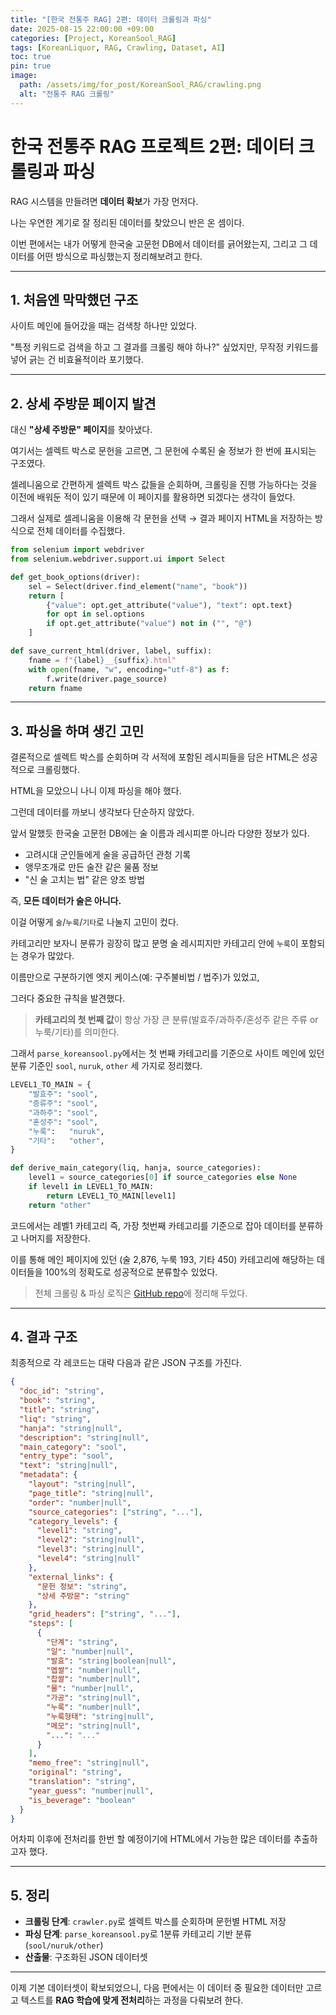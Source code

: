```yaml
---
title: "[한국 전통주 RAG] 2편: 데이터 크롤링과 파싱"
date: 2025-08-15 22:00:00 +09:00
categories: [Project, KoreanSool_RAG]
tags: [KoreanLiquor, RAG, Crawling, Dataset, AI]
toc: true
pin: true
image:
  path: /assets/img/for_post/KoreanSool_RAG/crawling.png
  alt: "전통주 RAG 크롤링"
---
```


# 한국 전통주 RAG 프로젝트 2편: 데이터 크롤링과 파싱

RAG 시스템을 만들려면 **데이터 확보**가 가장 먼저다.

나는 우연한 계기로 잘 정리된 데이터를 찾았으니 반은 온 셈이다.

이번 편에서는 내가 어떻게 한국술 고문헌 DB에서 데이터를 긁어왔는지, 그리고 그 데이터를 어떤 방식으로 파싱했는지 정리해보려고 한다.  

---

## 1. 처음엔 막막했던 구조

사이트 메인에 들어갔을 때는 검색창 하나만 있었다.

"특정 키워드로 검색을 하고 그 결과를 크롤링 해야 하나?" 싶었지만, 무작정 키워드를 넣어 긁는 건 비효율적이라 포기했다.  

---

## 2. 상세 주방문 페이지 발견

대신 **"상세 주방문" 페이지**를 찾아냈다.  

여기서는 셀렉트 박스로 문헌을 고르면, 그 문헌에 수록된 술 정보가 한 번에 표시되는 구조였다.  

셀레니움으로 간편하게 셀렉트 박스 값들을 순회하며, 크롤링을 진행 가능하다는 것을 이전에 배워둔 적이 있기 때문에 이 페이지를 활용하면 되겠다는 생각이 들었다.

그래서 실제로 셀레니움을 이용해 각 문헌을 선택 → 결과 페이지 HTML을 저장하는 방식으로 전체 데이터를 수집했다.  

```python
from selenium import webdriver
from selenium.webdriver.support.ui import Select

def get_book_options(driver):
    sel = Select(driver.find_element("name", "book"))
    return [
        {"value": opt.get_attribute("value"), "text": opt.text}
        for opt in sel.options
        if opt.get_attribute("value") not in ("", "@")
    ]

def save_current_html(driver, label, suffix):
    fname = f"{label}__{suffix}.html"
    with open(fname, "w", encoding="utf-8") as f:
        f.write(driver.page_source)
    return fname
```

---

## 3. 파싱을 하며 생긴 고민

결론적으로 셀렉트 박스를 순회하며 각 서적에 포함된 레시피들을 담은 HTML은 성공적으로 크롤링했다.

HTML을 모았으니 나니 이제 파싱을 해야 했다.

그런데 데이터를 까보니 생각보다 단순하지 않았다.  

앞서 말했듯 한국술 고문헌 DB에는 술 이름과 레시피뿐 아니라 다양한 정보가 있다.

- 고려시대 군인들에게 술을 공급하던 관청 기록  
- 앵무조개로 만든 술잔 같은 물품 정보  
- "신 술 고치는 법" 같은 양조 방법  

즉, **모든 데이터가 술은 아니다.**

이걸 어떻게 `술`/`누룩`/`기타`로 나눌지 고민이 컸다.

카테고리만 보자니 분류가 굉장히 많고 분명 술 레시피지만 카테고리 안에 `누룩`이 포함되는 경우가 많았다.

이름만으로 구분하기엔 엣지 케이스(예: 구주불비법 / 법주)가 있었고,    

그러다 중요한 규칙을 발견했다.  
> **카테고리의 첫 번째 값**이 항상 가장 큰 분류(발효주/과하주/혼성주 같은 주류 or 누룩/기타)를 의미한다.  

그래서 `parse_koreansool.py`에서는 첫 번째 카테고리를 기준으로 사이트 메인에 있던 분류 기준인 `sool`, `nuruk`, `other` 세 가지로 정리했다.

```python
LEVEL1_TO_MAIN = {
    "발효주": "sool",
    "증류주": "sool",
    "과하주": "sool",
    "혼성주": "sool",
    "누룩":   "nuruk",
    "기타":   "other",
}

def derive_main_category(liq, hanja, source_categories):
    level1 = source_categories[0] if source_categories else None
    if level1 in LEVEL1_TO_MAIN:
        return LEVEL1_TO_MAIN[level1]
    return "other"
```

코드에서는 레벨1 카테고리 즉, 가장 첫번째 카테고리를 기준으로 잡아 데이터를 분류하고 나머지를 저장한다.

이를 통해 메인 페이지에 있던 (술 2,876, 누룩 193, 기타 450) 카테고리에 해당하는 데이터들을 100%의 정확도로 성공적으로 분류할수 있었다.

> 전체 크롤링 & 파싱 로직은 [GitHub repo](https://github.com/Jaeuk-Han/korean-traditional-liquor-dataset)에 정리해 두었다.

---

## 4. 결과 구조

최종적으로 각 레코드는 대략 다음과 같은 JSON 구조를 가진다.  

```json
{
  "doc_id": "string",
  "book": "string",
  "title": "string",
  "liq": "string",
  "hanja": "string|null",
  "description": "string|null",
  "main_category": "sool",
  "entry_type": "sool",
  "text": "string|null",
  "metadata": {
    "layout": "string|null",
    "page_title": "string|null",
    "order": "number|null",
    "source_categories": ["string", "..."],
    "category_levels": {
      "level1": "string",
      "level2": "string|null",
      "level3": "string|null",
      "level4": "string|null"
    },
    "external_links": {
      "문헌 정보": "string",
      "상세 주방문": "string"
    },
    "grid_headers": ["string", "..."],
    "steps": [
      {
        "단계": "string",
        "일": "number|null",
        "발효": "string|boolean|null",
        "멥쌀": "number|null",
        "찹쌀": "number|null",
        "물": "number|null",
        "가공": "string|null",
        "누룩": "number|null",
        "누룩형태": "string|null",
        "메모": "string|null",
        "...": "..."
      }
    ],
    "memo_free": "string|null",
    "original": "string",
    "translation": "string",
    "year_guess": "number|null",
    "is_beverage": "boolean"
  }
}
```

어차피 이후에 전처리를 한번 할 예정이기에 HTML에서 가능한 많은 데이터를 추출하고자 했다.

---

## 5. 정리

- **크롤링 단계**: `crawler.py`로 셀렉트 박스를 순회하며 문헌별 HTML 저장  
- **파싱 단계**: `parse_koreansool.py`로 1분류 카테고리 기반 분류 (`sool/nuruk/other`)  
- **산출물**: 구조화된 JSON 데이터셋  

---

이제 기본 데이터셋이 확보되었으니, 다음 편에서는 이 데이터 중 필요한 데이터만 고르고 텍스트를 **RAG 학습에 맞게 전처리**하는 과정을 다뤄보려 한다.
